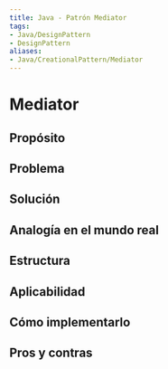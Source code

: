 ```yaml
---
title: Java - Patrón Mediator
tags:  
- Java/DesignPattern
- DesignPattern
aliases:
- Java/CreationalPattern/Mediator
---
```


# Mediator

## Propósito



## Problema



## Solución



## Analogía en el mundo real



## Estructura



## Aplicabilidad



## Cómo implementarlo



## Pros y contras



